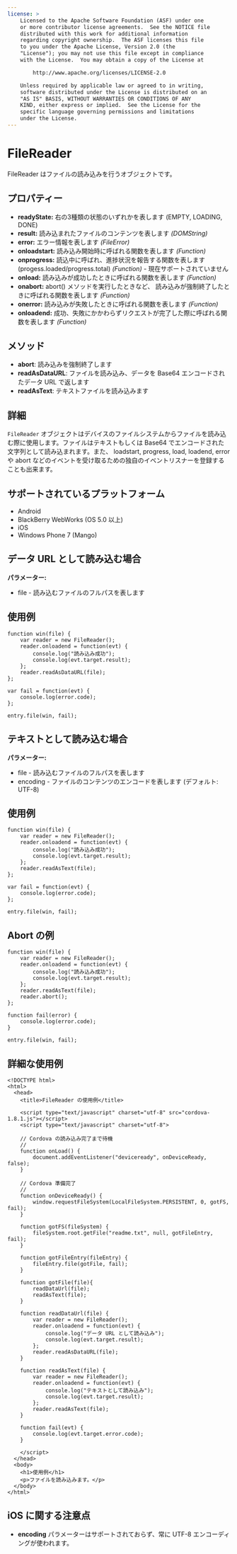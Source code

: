 ```yaml
---
license: >
    Licensed to the Apache Software Foundation (ASF) under one
    or more contributor license agreements.  See the NOTICE file
    distributed with this work for additional information
    regarding copyright ownership.  The ASF licenses this file
    to you under the Apache License, Version 2.0 (the
    "License"); you may not use this file except in compliance
    with the License.  You may obtain a copy of the License at

        http://www.apache.org/licenses/LICENSE-2.0

    Unless required by applicable law or agreed to in writing,
    software distributed under the License is distributed on an
    "AS IS" BASIS, WITHOUT WARRANTIES OR CONDITIONS OF ANY
    KIND, either express or implied.  See the License for the
    specific language governing permissions and limitations
    under the License.
---
```


FileReader
==========

FileReader はファイルの読み込みを行うオブジェクトです。

プロパティー
----------

- __readyState:__ 右の3種類の状態のいずれかを表します (EMPTY, LOADING, DONE)
- __result:__ 読み込まれたファイルのコンテンツを表します _(DOMString)_
- __error:__ エラー情報を表します _(FileError)_
- __onloadstart:__ 読み込み開始時に呼ばれる関数を表します _(Function)_
- __onprogress:__ 読込中に呼ばれ、進捗状況を報告する関数を表します (progess.loaded/progress.total) _(Function)_ - 現在サポートされていません
- __onload:__ 読み込みが成功したときに呼ばれる関数を表します _(Function)_
- __onabort:__ abort() メソッドを実行したときなど、 読み込みが強制終了したときに呼ばれる関数を表します _(Function)_
- __onerror:__ 読み込みが失敗したときに呼ばれる関数を表します _(Function)_
- __onloadend:__ 成功、失敗にかかわらずリクエストが完了した際に呼ばれる関数を表します _(Function)_

メソッド
-------

- __abort__: 読み込みを強制終了します
- __readAsDataURL__: ファイルを読み込み、データを Base64 エンコードされたデータ URL で返します
- __readAsText__: テキストファイルを読み込みます

詳細
-------

`FileReader` オブジェクトはデバイスのファイルシステムからファイルを読み込む際に使用します。ファイルはテキストもしくは Base64 でエンコードされた文字列として読み込まれます。また、 loadstart, progress, load, loadend, error や abort などのイベントを受け取るための独自のイベントリスナーを登録することも出来ます。

サポートされているプラットフォーム
-------------------

- Android
- BlackBerry WebWorks (OS 5.0 以上)
- iOS
- Windows Phone 7 (Mango)

データ URL として読み込む場合
----------------

__パラメーター:__
- file - 読み込むファイルのフルパスを表します


使用例
-------------

    function win(file) {
        var reader = new FileReader();
        reader.onloadend = function(evt) {
            console.log("読み込み成功");
            console.log(evt.target.result);
        };
        reader.readAsDataURL(file);
    };

    var fail = function(evt) {
        console.log(error.code);
    };

    entry.file(win, fail);

テキストとして読み込む場合
------------

__パラメーター:__

- file - 読み込むファイルのフルパスを表します
- encoding - ファイルのコンテンツのエンコードを表します (デフォルト: UTF-8)

使用例
-------------

    function win(file) {
        var reader = new FileReader();
        reader.onloadend = function(evt) {
            console.log("読み込み成功");
            console.log(evt.target.result);
        };
        reader.readAsText(file);
    };

    var fail = function(evt) {
        console.log(error.code);
    };

    entry.file(win, fail);

Abort の例
-------------------

    function win(file) {
        var reader = new FileReader();
        reader.onloadend = function(evt) {
            console.log("読み込み成功");
            console.log(evt.target.result);
        };
        reader.readAsText(file);
        reader.abort();
    };

    function fail(error) {
        console.log(error.code);
    }

    entry.file(win, fail);

詳細な使用例
------------

    <!DOCTYPE html>
    <html>
      <head>
        <title>FileReader の使用例</title>

        <script type="text/javascript" charset="utf-8" src="cordova-1.8.1.js"></script>
        <script type="text/javascript" charset="utf-8">

        // Cordova の読み込み完了まで待機
        //
        function onLoad() {
            document.addEventListener("deviceready", onDeviceReady, false);
        }

        // Cordova 準備完了
        //
        function onDeviceReady() {
            window.requestFileSystem(LocalFileSystem.PERSISTENT, 0, gotFS, fail);
        }

        function gotFS(fileSystem) {
            fileSystem.root.getFile("readme.txt", null, gotFileEntry, fail);
        }

        function gotFileEntry(fileEntry) {
            fileEntry.file(gotFile, fail);
        }

        function gotFile(file){
            readDataUrl(file);
            readAsText(file);
        }

        function readDataUrl(file) {
            var reader = new FileReader();
            reader.onloadend = function(evt) {
                console.log("データ URL として読み込み");
                console.log(evt.target.result);
            };
            reader.readAsDataURL(file);
        }

        function readAsText(file) {
            var reader = new FileReader();
            reader.onloadend = function(evt) {
                console.log("テキストとして読み込み");
                console.log(evt.target.result);
            };
            reader.readAsText(file);
        }

        function fail(evt) {
            console.log(evt.target.error.code);
        }

        </script>
      </head>
      <body>
        <h1>使用例</h1>
        <p>ファイルを読み込みます。</p>
      </body>
    </html>

iOS に関する注意点
----------
- __encoding__ パラメーターはサポートされておらず、常に UTF-8 エンコーディングが使われます。
